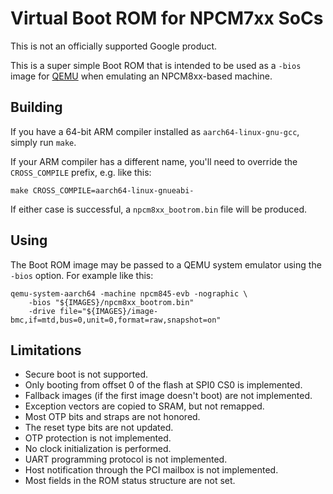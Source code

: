 # Virtual Boot ROM for NPCM7xx SoCs

This is not an officially supported Google product.

This is a super simple Boot ROM that is intended to be used as a `-bios` image
for [QEMU](http://www.qemu.org/) when emulating an NPCM8xx-based machine.

## Building

If you have a 64-bit ARM compiler installed as `aarch64-linux-gnu-gcc`, simply run
`make`.

If your ARM compiler has a different name, you'll need to override the
`CROSS_COMPILE` prefix, e.g. like this:

```
make CROSS_COMPILE=aarch64-linux-gnueabi-
```

If either case is successful, a `npcm8xx_bootrom.bin` file will be produced.

## Using

The Boot ROM image may be passed to a QEMU system emulator using the `-bios` option. For example like this:

```
qemu-system-aarch64 -machine npcm845-evb -nographic \
    -bios "${IMAGES}/npcm8xx_bootrom.bin"
    -drive file="${IMAGES}/image-bmc,if=mtd,bus=0,unit=0,format=raw,snapshot=on"
```

## Limitations

*   Secure boot is not supported.
*   Only booting from offset 0 of the flash at SPI0 CS0 is implemented.
*   Fallback images (if the first image doesn't boot) are not implemented.
*   Exception vectors are copied to SRAM, but not remapped.
*   Most OTP bits and straps are not honored.
*   The reset type bits are not updated.
*   OTP protection is not implemented.
*   No clock initialization is performed.
*   UART programming protocol is not implemented.
*   Host notification through the PCI mailbox is not implemented.
*   Most fields in the ROM status structure are not set.

